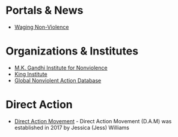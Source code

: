 # Portals & News
- [Waging Non-Violence](https://wagingnonviolence.org/)

# Organizations & Institutes
- [M.K. Gandhi Institute for Nonviolence](https://gandhiinstitute.org/)
- [King Institute](https://kinginstitute.stanford.edu/)
- [Global Nonviolent Action Database](https://nvdatabase.swarthmore.edu/)

# Direct Action
- [Direct Action Movement](https://www.thedirectactionmovement.com) - Direct Action Movement (D.A.M) was established in 2017 by Jessica (Jess) Williams

